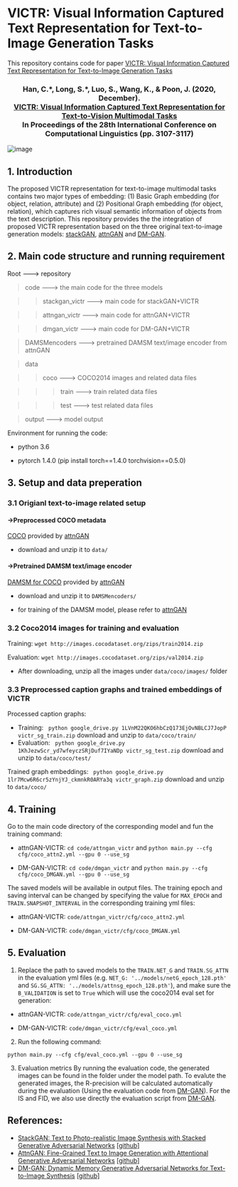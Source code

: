 # VICTR: Visual Information Captured Text Representation for Text-to-Image Generation Tasks
This repository contains code for paper [VICTR: Visual Information Captured Text Representation for Text-to-Image Generation Tasks](https://arxiv.org/pdf/2010.03182.pdf)

<h3 align="center">
  <b>Han, C.*, Long, S.*, Luo, S., Wang, K., & Poon, J. (2020, December). <br/><a href="https://www.aclweb.org/anthology/2020.coling-main.277.pdf">VICTR: Visual Information Captured Text Representation for Text-to-Vision Multimodal Tasks</a><br/>In Proceedings of the 28th International Conference on Computational Linguistics (pp. 3107-3117)</b></span>
</h3>


![image](https://github.com/usydnlp/VICTR/blob/main/imgs/arch.jpg)

## 1. Introduction
The proposed VICTR representation for text-to-image multimodal tasks contains two major types of embedding: (1) Basic Graph embedding (for object, relation, attribute) and (2) Positional Graph embedding (for object, relation), which captures rich visual semantic information of objects from the text description. This repository provides the the integration of proposed VICTR representation based on the three original text-to-image generation models: [stackGAN](https://github.com/hanzhanggit/StackGAN), [attnGAN](https://github.com/taoxugit/AttnGAN) and [DM-GAN](https://github.com/MinfengZhu/DM-GAN/tree/master).

## 2. Main code structure and running requirement
Root    ---> repository

>code    ---> the main code for the three models

>>stackgan_victr    ---> main code for stackGAN+VICTR

>>attngan_victr    ---> main code for attnGAN+VICTR

>>dmgan_victr    ---> main code for DM-GAN+VICTR

>DAMSMencoders    ---> pretrained DAMSM text/image encoder from attnGAN

>data

>>coco    ---> COCO2014 images and related data files

>>>train    ---> train related data files

>>>test    ---> test related data files

>output    ---> model output 

Environment for running the code:

- python 3.6

- pytorch 1.4.0 (pip install torch==1.4.0 torchvision==0.5.0)



## 3. Setup and data preperation
### 3.1 Origianl text-to-image related setup
#### ->Preprocessed COCO metadata 
[COCO](https://drive.google.com/file/d/1rSnbIGNDGZeHlsUlLdahj0RJ9oo6lgH9/view) provided by [attnGAN](https://github.com/taoxugit/AttnGAN)

- download and unzip it to ```data/```

#### ->Pretrained DAMSM text/image encoder
  
[DAMSM for COCO](https://drive.google.com/file/d/1zIrXCE9F6yfbEJIbNP5-YrEe2pZcPSGJ/view) provided by [attnGAN](https://github.com/taoxugit/AttnGAN)

- download and unzip it to ```DAMSMencoders/```

- for training of the DAMSM model, please refer to [attnGAN](https://github.com/taoxugit/AttnGAN)

### 3.2 Coco2014 images for training and evaluation
Training: ```wget http://images.cocodataset.org/zips/train2014.zip```

Evaluation: ```wget http://images.cocodataset.org/zips/val2014.zip```

- After downloading, unzip all the images under ```data/coco/images/``` folder



### 3.3 Preprocessed caption graphs and trained embeddings of VICTR
Processed caption graphs:
- Training: ``` python google_drive.py 1LVnM22QKO6hbCzQ173EjOvNBLCJ7JopP victr_sg_train.zip``` download and unzip to ```data/coco/train/```
- Evaluation: ``` python google_drive.py 1KhJezwScr_yd7wfeyczSRjDuf7IYaNDp victr_sg_test.zip``` download and unzip to ```data/coco/test/```

Trained graph embeddings: ``` python google_drive.py 1lr7Mcw6R6cr5zYnjYJ_ckmnkR0ARYa3q victr_graph.zip``` download and unzip to ```data/coco/```

## 4. Training

Go to the main code directory of the corresponding model and fun the training command:

- attnGAN-VICTR: ```cd code/attngan_victr``` and ```python main.py --cfg cfg/coco_attn2.yml --gpu 0 --use_sg```

- DM-GAN-VICTR: ```cd code/dmgan_victr``` and ```python main.py --cfg cfg/coco_DMGAN.yml --gpu 0 --use_sg```


The saved models will be available in output files. The training epoch and saving interval can be changed by specifying the value for ```MAX_EPOCH``` and ```TRAIN.SNAPSHOT_INTERVAL``` in the corresponding training yml files:

- attnGAN-VICTR: ```code/attngan_victr/cfg/coco_attn2.yml```

- DM-GAN-VICTR: ```code/dmgan_victr/cfg/coco_DMGAN.yml```

## 5. Evaluation

1. Replace the path to saved models to the ```TRAIN.NET_G``` and ```TRAIN.SG_ATTN``` in the evaluation yml files (e.g. ```NET_G: '../models/netG_epoch_128.pth' ``` and ```SG.SG_ATTN: '../models/attnsg_epoch_128.pth'```), and make sure the ```B_VALIDATION``` is set to ```True``` which will use the coco2014 eval set for generation:

- attnGAN-VICTR: ```code/attngan_victr/cfg/eval_coco.yml```

- DM-GAN-VICTR: ```code/dmgan_victr/cfg/eval_coco.yml```

2. Run the following command:

```python main.py --cfg cfg/eval_coco.yml --gpu 0 --use_sg``` 

3. Evaluation metrics
By running the evaluation code, the generated images can be found in the folder under the model path. To evalute the generated images, the R-precision will be calculated automatically during the evaluation (Using the evaluation code from [DM-GAN](https://github.com/MinfengZhu/DM-GAN)). For the IS and FID, we also use directly the evaluation script from [DM-GAN](https://github.com/MinfengZhu/DM-GAN).

## References:
- [StackGAN: Text to Photo-realistic Image Synthesis with Stacked Generative Adversarial Networks](https://openaccess.thecvf.com/content_ICCV_2017/papers/Zhang_StackGAN_Text_to_ICCV_2017_paper.pdf) [[github]](https://github.com/hanzhanggit/StackGAN)
- [AttnGAN: Fine-Grained Text to Image Generation with Attentional Generative Adversarial Networks](https://openaccess.thecvf.com/content_cvpr_2018/papers/Xu_AttnGAN_Fine-Grained_Text_CVPR_2018_paper.pdf) [[github]](https://github.com/taoxugit/AttnGAN)
- [DM-GAN: Dynamic Memory Generative Adversarial Networks for Text-to-Image Synthesis](https://arxiv.org/pdf/1904.01310.pdf) [[github]](https://github.com/MinfengZhu/DM-GAN)
